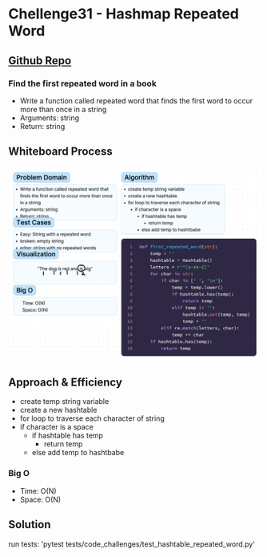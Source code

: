 # Chellenge31 - Hashmap Repeated Word
## [Github Repo](https://github.com/ekalbers/data-structures-and-algorithms)
### Find the first repeated word in a book
- Write a function called repeated word that finds the first word to occur more than once in a string
- Arguments: string
- Return: string

## Whiteboard Process
### ![](repeated_word_Whiteboard.png)

## Approach & Efficiency
- create temp string variable
- create a new hashtable
- for loop to traverse each character of string
- if character is a space
  - if hashtable has temp
    - return temp
  - else add temp to hashtbabe

### Big O
- Time: O(N)
- Space: O(N)
## Solution
run tests: 'pytest tests/code_challenges/test_hashtable_repeated_word.py'
